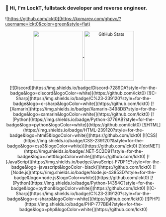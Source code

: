 ### 👋 Hi, I'm LockT, fullstack developer and reverse engineer.
![https://github.com/lckt0](https://komarev.com/ghpvc/?username=lckt0&color=green&style=flat)
<!--
<p align="center">
<table>
  <tr>
    <td align="center">Join Discord</td>
     <td align="center">Download PDoS</td>
    <td align="center">Download Lapidary</td>
  </tr>
  <tr>
    <td valign="center" align="center"><a href="https://discord.gg/Fv3V9Csc"><img src="https://i.imgur.com/lFM34nP.png"></a></td>
    <td valign="center" align="center"><a href="https://github.com/lckt0/PDoS/releases/tag/linux"><img src="https://i.imgur.com/NAe7qnB.png"></a></td>
    <td valign="center" align="center"><a href="https://discord.gg/Fv3V9Csc"><img src="https://i.imgur.com/9Nnosd9.png"></a></td>
  </tr>
 </table>
</p>
-->
<p align="center">
  <a href="https://github.com/lckt0" >
    <img align="center" src="https://github-readme-stats.vercel.app/api/top-langs/?layout=compact&username=lckt0&langs_count=6&theme=dark&bg_color=0d1117&border_color=30363d" height="160px"/>
  </a>
  <a href="https://github.com/lckt0" >
    <img align="center" src="https://github-readme-stats.vercel.app/api?username=lckt0&show_icons=true&line_height=27&count_private=true&theme=dark&bg_color=0d1117&border_color=30363d&hide=contribs" height="160px" alt="GitHub Stats"/>
  </a>
</p>

<p align="center">
  [![Discord](https://img.shields.io/badge/Discord-7289DA?style=for-the-badge&logo=discord&logoColor=white)](https://github.com/lckt0)
  [![C-Sharp](https://img.shields.io/badge/C%23-239120?style=for-the-badge&logo=c-sharp&logoColor=white)](https://github.com/lckt0)
  [![Xamarin](https://img.shields.io/badge/Xamarin-3498DB?style=for-the-badge&logo=xamarin&logoColor=white)](https://github.com/lckt0)
  [![Python](https://img.shields.io/badge/Python-3776AB?style=for-the-badge&logo=python&logoColor=white)](https://github.com/lckt0)
  [![HTML](https://img.shields.io/badge/HTML-239120?style=for-the-badge&logo=html5&logoColor=white)](https://github.com/lckt0)
  [![CSS](https://img.shields.io/badge/CSS-239120?&style=for-the-badge&logo=css3&logoColor=white)](https://github.com/lckt0)
  [![dotNET](https://img.shields.io/badge/.NET-5C2D91?style=for-the-badge&logo=.net&logoColor=white)](https://github.com/lckt0)
  [![JavaScript](https://img.shields.io/badge/JavaScript-F7DF1E?style=for-the-badge&logo=javascript&logoColor=black)](https://github.com/lckt0)
  [![Node.js](https://img.shields.io/badge/Node.js-43853D?style=for-the-badge&logo=node.js&logoColor=white)](https://github.com/lckt0)
  [![Python](https://img.shields.io/badge/Python-14354C?style=for-the-badge&logo=python&logoColor=white)](https://github.com/lckt0)
  [![C-Sharp](https://img.shields.io/badge/C%23-239120?style=for-the-badge&logo=c-sharp&logoColor=white)](https://github.com/lckt0)
  [![PHP](https://img.shields.io/badge/PHP-777BB4?style=for-the-badge&logo=php&logoColor=white)](https://github.com/lckt0)
</p>
